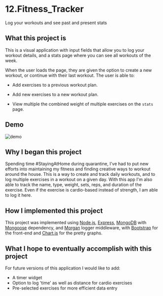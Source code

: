 # 12.Fitness_Tracker
 Log your workouts and see past and present stats

## What this project is
This is a visual application with input fields that allow you to log your workout details, and a stats page where you can see all workouts of the week.

When the user loads the page, they are given the option to create a new workout, or continue with their last workout. The user is able to:

  * Add exercises to a previous workout plan.

  * Add new exercises to a new workout plan.

  * View multiple the combined weight of multiple exercises on the `stats` page.

## Demo
![demo](/demo.gif)

## Why I began this project
Spending time #StayingAtHome during quarantine, I've had to put new efforts into maintaining my fitness and finding creative ways to workout around the house. This is a way to create and track daily workouts, and to log multiple exercises in a workout on a given day. With this app I'm also able to track the name, type, weight, sets, reps, and duration of the exercise. Even if the exercise is cardio-based instead of strength, I am able to log it here.

## How I implemented this project
This project was implemented using [Node.js](https://nodejs.org/en/about/), [Express](https://expressjs.com/), [MongoDB](https://www.mongodb.com/) with [Mongoose](https://mongoosejs.com/docs/) dependency, and [Morgan](https://www.npmjs.com/package/morgan) logger middleware, with [Bootstrap](https://getbootstrap.com/) for the front-end and [Chart.js](https://www.chartjs.org/) for the pretty graphs.

## What I hope to eventually accomplish with this project
For future versions of this application I would like to add:
* A timer widget
* Option to log 'time' as well as distance for cardio exercises
* Pre-selected exercises for more efficient data entry
